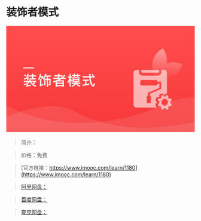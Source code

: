 # 装饰者模式

![img](../../assets/5fe4430c000175a405400304.jpg)

> 简介：

> 价格：免费

> [官方链接：https://www.imooc.com/learn/1180](https://www.imooc.com/learn/1180)

> [阿里网盘：]()

> [百度网盘：]()

> [夸克网盘：]()
